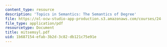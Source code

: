 ```yaml
---
content_type: resource
description: 'Topics in Semantics: The Semantics of Degree'
file: https://ol-ocw-studio-app-production.s3.amazonaws.com/courses/24-979-topics-in-semantics-fall-2002/1b687154efab3b2d3c82db121c75e91e_mitsemsyl.pdf
file_type: application/pdf
resourcetype: Document
title: mitsemsyl.pdf
uid: 1b687154-efab-3b2d-3c82-db121c75e91e
---
```

